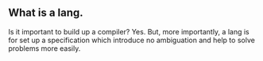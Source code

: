 ## What is a lang.

Is it important to build up a compiler? Yes.
But, more importantly, a lang is for set up a 
specification which introduce no ambiguation 
and help to solve problems more easily.
